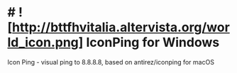 # # ![http://bttfhvitalia.altervista.org/world_icon.png] IconPing for Windows
Icon Ping - visual ping to 8.8.8.8, based on antirez/iconping for macOS
